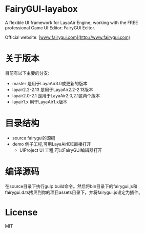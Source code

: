 FairyGUI-layabox
====

A flexible UI framework for LayaAir Engine, working with the FREE professional Game UI Editor: FairyGUI Editor.

Official website: [www.fairygui.com](http://www.fairygui.com)

# 关于版本
目前有以下主要的分支:
* master 是用于LayaAir3.0或更新的版本
* layair2.2-2.13 是用于LayaAir2.2-2.13版本
* layair2.0-2.1 是用于LayaAir2.0,2.1这两个版本
* layair1.x 用于LayaAir1.x版本

# 目录结构
* source fairygui的源码
* demo 例子工程,可用LayaAirIDE直接打开
  * UIProject UI 工程,可以FairyGUI编辑器打开

# 编译源码
在source目录下执行gulp build命令。然后将bin目录下的fairygui.js和fairygui.d.ts拷贝到你的项目assets目录下，并将fairygui.js设定为插件。

# License
MIT